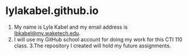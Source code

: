 # lylakabel.github.io
1. My name is Lyla Kabel and my email address is lbkabel@my.waketech.edu.
2. I will use my GitHub school account for doing my work for this CTI 110 class.
3.The repository I created will hold my future assignments. 